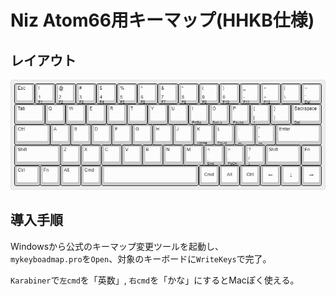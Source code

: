# Niz Atom66用キーマップ(HHKB仕様)

## レイアウト
![レイアウト](https://github.com/ihcugamay/niz_my_keymap/blob/master/keyboard-layout.jpg)

## 導入手順
Windowsから公式のキーマップ変更ツールを起動し、  
`mykeyboadmap.pro`を`Open`、対象のキーボードに`WriteKeys`で完了。

`Karabiner`で`左cmd`を「英数」, `右cmd`を「かな」にするとMacぽく使える。
